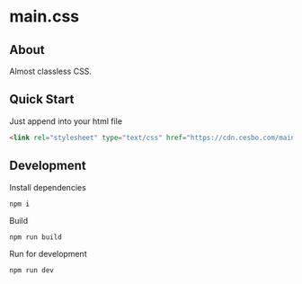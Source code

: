 # main.css

## About

Almost classless CSS.

## Quick Start

Just append into your html file

```html
<link rel="stylesheet" type="text/css" href="https://cdn.cesbo.com/main.css" />
```

## Development

Install dependencies

```
npm i
```

Build

```
npm run build
```

Run for development

```
npm run dev
```
